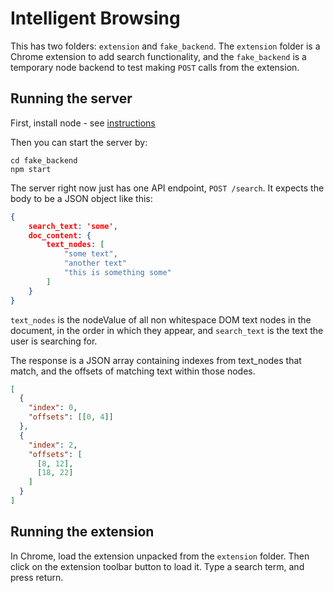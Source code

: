 # Intelligent Browsing

This has two folders: `extension` and `fake_backend`. The `extension` folder is a Chrome extension to add search functionality, and the `fake_backend` is a temporary node backend to test making `POST` calls from the extension.

## Running the server

First, install node - see [instructions](https://docs.npmjs.com/downloading-and-installing-node-js-and-npm)

Then you can start the server by:

```
cd fake_backend
npm start
```

The server right now just has one API endpoint, `POST /search`. It expects the body to be a JSON object like this:

```json
{
    search_text: 'some',
    doc_content: {
        text_nodes: [
            "some text",
            "another text"
            "this is something some"
        ]
    }
}
```

`text_nodes` is the nodeValue of all non whitespace DOM text nodes in the document, in the order in which they appear, and `search_text` is the text the user is searching for.

The response is a JSON array containing indexes from text_nodes that match, and the offsets of matching text within those nodes.

```json
[
  {
    "index": 0,
    "offsets": [[0, 4]]
  },
  {
    "index": 2,
    "offsets": [
      [8, 12],
      [18, 22]
    ]
  }
]
```

## Running the extension

In Chrome, load the extension unpacked from the `extension` folder. Then click on the extension toolbar button to load it. Type a search term, and press return.
